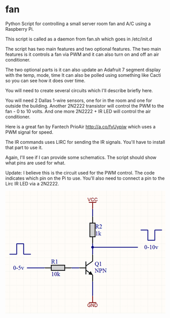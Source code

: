 # fan
Python Script for controlling a small server room fan and A/C using a Raspberry Pi.

This script is called as a daemon from fan.sh which goes in /etc/init.d

The script has two main features and two optional features.
The two main features is it controls a fan via PWM and it can also turn on and off an air conditioner. 

The two optional parts is it can also update an Adafruit 7 segment display with the temp, mode, time
It can also be polled using something like Cacti so you can see how it does over time.

You will need to create several circuits which I'll describe briefly here.

You will need 2 Dallas 1-wire sensors, one for in the room and one for outside the building.
Another 2N2222 transistor will control the PWM to the fan - 0 to 10 volts.
And one more 2N2222 + IR LED will control the air conditioner. 

Here is a great fan by Fantech PrioAir http://a.co/fvUypiw which uses a PWM signal for speed.

The IR commands uses LIRC for sending the IR signals.  You'll have to install that part to use it.

Again, I'll see if I can provide some schematics.  The script should show what pins are used for what.

Update:  I believe this is the circuit used for the PWM control.  The code indicates which pin on the Pi to use. 
You'll also need to connect a pin to the Lirc IR LED via a 2N2222.

![title](https://github.com/ntsecrets/fan/blob/master/transistor-circuit.png)
